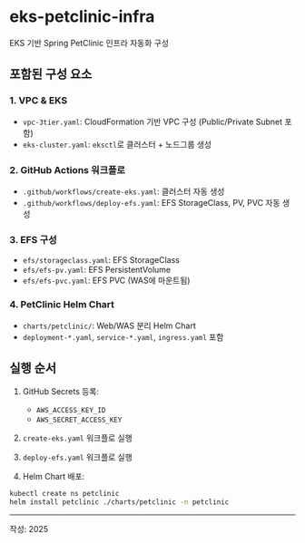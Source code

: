 # eks-petclinic-infra

EKS 기반 Spring PetClinic 인프라 자동화 구성

## 포함된 구성 요소

### 1. VPC & EKS
- `vpc-3tier.yaml`: CloudFormation 기반 VPC 구성 (Public/Private Subnet 포함)
- `eks-cluster.yaml`: `eksctl`로 클러스터 + 노드그룹 생성

### 2. GitHub Actions 워크플로
- `.github/workflows/create-eks.yaml`: 클러스터 자동 생성
- `.github/workflows/deploy-efs.yaml`: EFS StorageClass, PV, PVC 자동 생성

### 3. EFS 구성
- `efs/storageclass.yaml`: EFS StorageClass
- `efs/efs-pv.yaml`: EFS PersistentVolume
- `efs/efs-pvc.yaml`: EFS PVC (WAS에 마운트됨)

### 4. PetClinic Helm Chart
- `charts/petclinic/`: Web/WAS 분리 Helm Chart
- `deployment-*.yaml`, `service-*.yaml`, `ingress.yaml` 포함

## 실행 순서

1. GitHub Secrets 등록:
   - `AWS_ACCESS_KEY_ID`
   - `AWS_SECRET_ACCESS_KEY`

2. `create-eks.yaml` 워크플로 실행
3. `deploy-efs.yaml` 워크플로 실행
4. Helm Chart 배포:
```bash
kubectl create ns petclinic
helm install petclinic ./charts/petclinic -n petclinic
```

---
작성: 2025